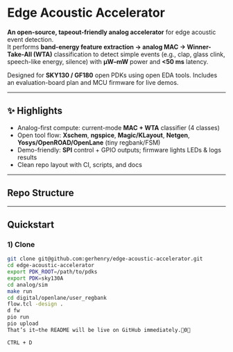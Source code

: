 # Edge Acoustic Accelerator

**An open-source, tapeout-friendly analog accelerator** for edge acoustic event detection.  
It performs **band-energy feature extraction → analog MAC → Winner-Take-All (WTA)** classification to detect simple events
(e.g., clap, glass clink, speech-like energy, silence) with **µW–mW** power and **<50 ms** latency.

Designed for **SKY130 / GF180** open PDKs using open EDA tools. Includes an evaluation-board plan and MCU firmware for live demos.

---

## ✨ Highlights
- Analog-first compute: current-mode **MAC + WTA** classifier (4 classes)
- Open tool flow: **Xschem**, **ngspice**, **Magic/KLayout**, **Netgen**, **Yosys/OpenROAD/OpenLane** (tiny regbank/FSM)
- Demo-friendly: **SPI** control + GPIO outputs; firmware lights LEDs & logs results
- Clean repo layout with CI, scripts, and docs

---

## Repo Structure
---

## Quickstart

### 1) Clone
```bash
git clone git@github.com:gerhenry/edge-acoustic-accelerator.git
cd edge-acoustic-accelerator
export PDK_ROOT=/path/to/pdks
export PDK=sky130A
cd analog/sim
make run
cd digital/openlane/user_regbank
flow.tcl -design .
d fw
pio run
pio upload
That’s it—the README will be live on GitHub immediately.0

CTRL + D
